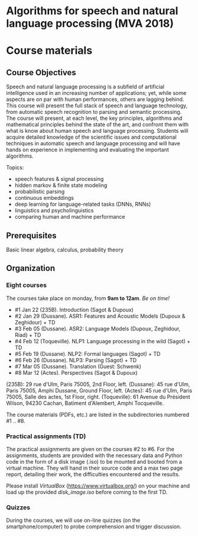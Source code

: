 # Algorithms for speech and natural language processing (MVA 2018)
# Course materials

## Course Objectives

Speech and natural language processing is a subfield of artificial intelligence used in an increasing number of applications; yet, while some aspects are on par with human performances, others are lagging behind. This course will present the full stack of speech and language technology, from automatic speech recognition to parsing and semantic processing. The course will present, at each level, the key principles, algorithms and mathematical principles behind the state of the art, and confront them with what is know about human speech and language processing. Students will acquire detailed knowledge of the scientific issues and computational techniques in automatic speech and language processing and will have hands on experience in implementing and evaluating the important algorithms.
 
Topics:
- speech features & signal processing
- hidden markov & finite state modeling
- probabilistic parsing
- continuous embeddings
- deep learning for language-related tasks (DNNs, RNNs)
- linguistics and psycholinguistics
- comparing human and machine performance

## Prerequisites
Basic linear algebra, calculus, probability theory

## Organization

### Eight courses 
The courses take place on monday, from **9am to 12am**. _Be on time!_

- #1 Jan 22 (235B).     Introduction (Sagot & Dupoux)
- #2 Jan 29 (Dussane).  ASR1: Features and Acoustic Models (Dupoux & Zeghidour) + TD
- #3 Feb 05 (Dussane).  ASR2: Language Models (Dupoux, Zeghidour, Riad) + TD
- #4 Feb 12 (Toqueville).  NLP1: Language processing in the wild (Sagot) + TD
- #5 Feb 19 (Dussane).  NLP2: Formal languages (Sagot) + TD
- #6 Feb 26 (Dussane).  NLP3: Parsing (Sagot) + TD
- #7 Mar 05 (Dussane).  Translation (Guest: Schwenk)
- #8 Mar 12 (Actes).    Perspectives (Sagot & Dupoux)

(235B): 29 rue d'Ulm, Paris 75005, 2nd Floor, left.
(Dussane): 45 rue d'Ulm, Paris 75005, Amphi Dussane, Ground Floor, left.
(Actes): 45 rue d'Ulm, Paris 75005, Salle des actes, 1st Floor, right.
(Toqueville): 61 Avenue du Président Wilson, 94230 Cachan, Batiment d'Alembert, Amphi Tocqueville.

The course materials (PDFs, etc.) are listed in the subdirectories numbered #1 .. #8. 

### Practical assignments (TD)
The practical assignments are given on the courses #2 to #6. For the assignments, students are provided with the necessary data and Python code in the form of a disk image (.iso) to be mounted and booted from a virtual machine. They will hand in their source code and a max two page report, detailing their work, the difficulties encountered and the results. 

Please install *VirtualBox* (https://www.virtualbox.org/) on your machine and load up the provided *disk_image.iso* before coming to the first TD. 

### Quizzes

During the courses, we will use on-line quizzes (on the smartphone/computer) to probe comprehension and trigger discussion.


